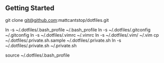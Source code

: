 ## Getting Started

git clone git@github.com:mattcantstop/dotfiles.git

ln -s ~/.dotfiles/.bash_profile ~/.bash_profile
ln -s ~/.dotfiles/.gitconfig ~/.gitconfig
ln -s ~/.dotfiles/.vimrc ~/.vimrc
ln -s ~/.dotfiles/.vim/ ~/.vim
cp ~/.dotfiles/.private.sh.sample ~/.dotfiles/.private.sh
ln -s ~/.dotfiles/.private.sh ~/.private.sh

source ~/.dotfiles/.bash_profile
